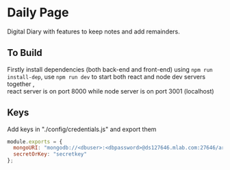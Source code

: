 # Daily Page

Digital Diary with features to keep notes and add remainders.

## To Build

Firstly install dependencies (both back-end and front-end) using `npm run install-dep`, use `npm run dev` to start both react and node dev servers together , \
react server is on port 8000 while node server is on port 3001 (localhost)

## Keys

Add keys in "./config/credentials.js" and export them

```javascript
module.exports = {
  mongoURI: "mongodb://<dbuser>:<dbpassword>@ds127646.mlab.com:27646/articulus",
  secretOrKey: "secretkey"
};
```
